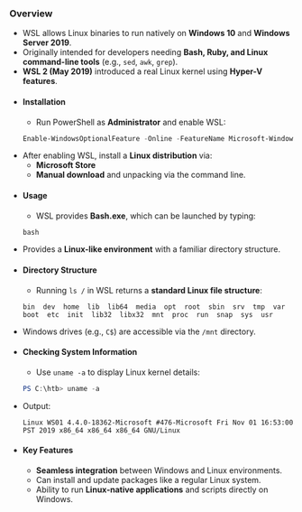 ### **Overview**
- WSL allows Linux binaries to run natively on **Windows 10** and **Windows Server 2019**.
- Originally intended for developers needing **Bash, Ruby, and Linux command-line tools** (e.g., `sed`, `awk`, `grep`).
- **WSL 2 (May 2019)** introduced a real Linux kernel using **Hyper-V features**.
- #### **Installation**
	- Run PowerShell as **Administrator** and enable WSL:
    ```powershell
    Enable-WindowsOptionalFeature -Online -FeatureName Microsoft-Windows-Subsystem-Linux
    ```
- After enabling WSL, install a **Linux distribution** via:
    - **Microsoft Store**
    - **Manual download** and unpacking via the command line.
- #### **Usage**
	- WSL provides **Bash.exe**, which can be launched by typing:
    ```powershell
    bash
    ```
- Provides a **Linux-like environment** with a familiar directory structure.
- #### **Directory Structure**
	- Running `ls /` in WSL returns a **standard Linux file structure**:
    ```
    bin  dev  home  lib  lib64  media  opt  root  sbin  srv  tmp  var
    boot  etc  init  lib32  libx32  mnt  proc  run  snap  sys  usr
    ```
- Windows drives (e.g., `C$`) are accessible via the `/mnt` directory.
- #### **Checking System Information**
	- Use `uname -a` to display Linux kernel details:
    ```powershell
    PS C:\htb> uname -a
    ```
- Output:
    ```
    Linux WS01 4.4.0-18362-Microsoft #476-Microsoft Fri Nov 01 16:53:00 PST 2019 x86_64 x86_64 x86_64 GNU/Linux
    ```
- #### **Key Features**
	- **Seamless integration** between Windows and Linux environments.
	- Can install and update packages like a regular Linux system.
	- Ability to run **Linux-native applications** and scripts directly on Windows.